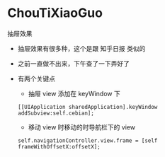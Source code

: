 # ChouTiXiaoGuo
抽屉效果

* 抽屉效果有很多种，这个是跟 知乎日报 类似的
* 之前一直做不出来，下午查了一下弄好了
* 有两个关键点
  * 抽屉 view 添加在 keyWindow 下
  
  `[[UIApplication sharedApplication].keyWindow addSubview:self.cebian];`
  * 移动 view 时移动的时导航栏下的 view
  
  `self.navigationController.view.frame = [self frameWithOffsetX:offsetX];`
